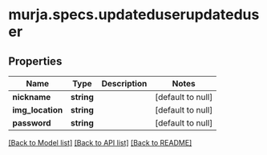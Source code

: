 # murja.specs.updateduserupdateduser

## Properties
Name | Type | Description | Notes
------------ | ------------- | ------------- | -------------
**nickname** | **string** |  | [default to null]
**img_location** | **string** |  | [default to null]
**password** | **string** |  | [default to null]

[[Back to Model list]](../README.md#documentation-for-models) [[Back to API list]](../README.md#documentation-for-api-endpoints) [[Back to README]](../README.md)


